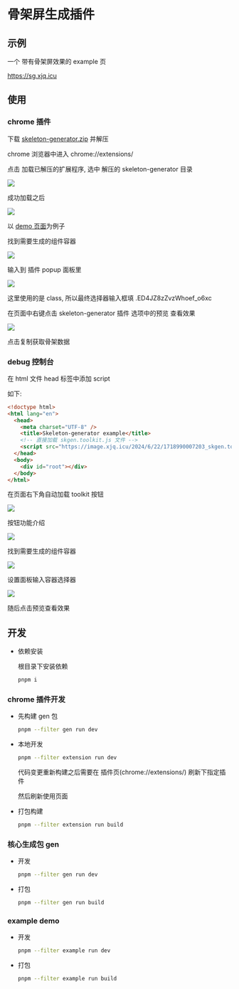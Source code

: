# 骨架屏生成插件

## 示例

一个 带有骨架屏效果的 example 页

https://sg.xjq.icu

## 使用

### chrome 插件

下载 [skeleton-generator.zip](https://image.xjq.icu/2024/6/22/1718985688098_skeleton-generator.zip) 并解压

chrome 浏览器中进入 chrome://extensions/

点击 加载已解压的扩展程序, 选中 解压的 skeleton-generator 目录

![](https://image.xjq.icu/2024/6/21/1718955403028_image.png)

成功加载之后

![](https://image.xjq.icu/2024/6/21/1718955451657_image-1.png)

以 [demo 页面](https://sg.xjq.icu)为例子

找到需要生成的组件容器

![](https://image.xjq.icu/2024/6/21/1718956638607_image-3.png)

输入到 插件 popup 面板里

![](https://image.xjq.icu/2024/6/21/1718956713322_image-4.png)

这里使用的是 class, 所以最终选择器输入框填 .ED4JZ8zZvzWhoef_o6xc

在页面中右键点击 skeleton-generator 插件 选项中的预览 查看效果

![](https://image.xjq.icu/2024/6/21/1718956833607_image-5.png)

点击复制获取骨架数据

### debug 控制台

在 html 文件 head 标签中添加 script

如下:

```html
<!doctype html>
<html lang="en">
  <head>
    <meta charset="UTF-8" />
    <title>Skeleton-generator example</title>
    <!-- 直接加载 skgen.toolkit.js 文件 -->
    <script src="https://image.xjq.icu/2024/6/22/1718990007203_skgen.toolkit.js" defer></script>
  </head>
  <body>
    <div id="root"></div>
  </body>
</html>
```

在页面右下角自动加载 toolkit 按钮

![](https://image.xjq.icu/2024/6/22/1718993819878_image.png)

按钮功能介绍

![](https://image.xjq.icu/2024/6/22/1718993922398_image-1.png)

找到需要生成的组件容器

![](https://image.xjq.icu/2024/6/21/1718956638607_image-3.png)

设置面板输入容器选择器

![](https://image.xjq.icu/2024/6/22/1718994007273_image-2.png)

随后点击预览查看效果

## 开发

- 依赖安装

  根目录下安装依赖

  ```sh
  pnpm i
  ```

### chrome 插件开发

- 先构建 gen 包

  ```sh
  pnpm --filter gen run dev
  ```

- 本地开发

  ```sh
  pnpm --filter extension run dev
  ```

  代码变更重新构建之后需要在 插件页(chrome://extensions/) 刷新下指定插件

  然后刷新使用页面

- 打包构建

  ```sh
  pnpm --filter extension run build
  ```

### 核心生成包 gen

- 开发

  ```sh
  pnpm --filter gen run dev
  ```

- 打包

  ```sh
  pnpm --filter gen run build
  ```

### example demo

- 开发

  ```sh
  pnpm --filter example run dev
  ```

- 打包

  ```sh
  pnpm --filter example run build
  ```
